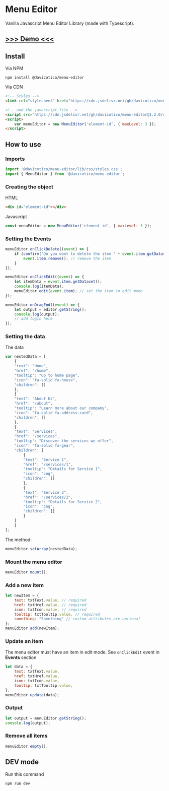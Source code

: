 # Menu Editor

Vanilla Javascript Menu Editor Library (made with Typescript). 

## [>>> Demo <<<](https://davidticona.com/demos/javascript-menu-editor/)

## Install

Via NPM

```
npm install @davicotico/menu-editor
```

Via CDN

```html
<!-- Styles -->
<link rel="stylesheet" href="https://cdn.jsdelivr.net/gh/davicotico/menu-editor@1.2.0/dist/styles.min.css">

<!-- and the javascript file -->
<script src="https://cdn.jsdelivr.net/gh/davicotico/menu-editor@1.2.0/dist/menu-editor.min.js"></script>
<script>
	var menuEditor = new MenuEditor('element-id', { maxLevel: 3 });
</script>
```

## How to use

### Imports
```js
import '@davicotico/menu-editor/lib/css/styles.css';
import { MenuEditor } from '@davicotico/menu-editor';
```

### Creating the object

HTML
```html
<div id="element-id"></div>
```
Javascript

```js
const menuEditor = new MenuEditor('element-id', { maxLevel: 3 });
```

### Setting the Events

```js
menuEditor.onClickDelete((event) => {
	if (confirm('Do you want to delete the item ' + event.item.getDataset().text)) {
		event.item.remove(); // remove the item
	}
});

menuEditor.onClickEdit((event) => {
	let itemData = event.item.getDataset();
	console.log(itemData);
	menuEditor.edit(event.item); // set the item in edit mode
});

menuEditor.onDragEnd((event) => {
	let output = editor.getString();
	console.log(output);
	// add logic here
});
```

### Setting the data

The data

```js
var nestedData = [
	{
	"text": "Home",
	"href": "/home",
	"tooltip": "Go to home page",
	"icon": "fa-solid fa-house",
	"children": []
	},
	{
	"text": "About Us",
	"href": "/about",
	"tooltip": "Learn more about our company",
	"icon": "fa-solid fa-address-card",
	"children": []
	},
	{
	"text": "Services",
	"href": "/services",
	"tooltip": "Discover the services we offer",
	"icon": "fa-solid fa-gear",
	"children": [
		{
		"text": "Service 1",
		"href": "/services/1",
		"tooltip": "Details for Service 1",
		"icon": "cog",
		"children": []
		},
		{
		"text": "Service 2",
		"href": "/services/2",
		"tooltip": "Details for Service 2",
		"icon": "cog",
		"children": []
		}
	]
	}
];
```

The method:

```js
menuEditor.setArray(nestedData);
```

### Mount the menu editor

```js
menuEditor.mount();
```

### Add a new item

```js
let newItem = {
    text: txtText.value, // required
    href: txtHref.value, // required
    icon: txtIcon.value, // required
    tooltip: txtTooltip.value, // required
    something: "Something" // custom attributes are optional
};
menuEditor.add(newItem);
```

### Update an item

The menu editor must have an item in edit mode. See `onClickEdit` event in **Events** section

```js
let data = {
	text: txtText.value,
	href: txtHref.value,
	icon: txtIcon.value,
	tooltip: txtTooltip.value,
};
menuEditor.update(data);
```

### Output

```js
let output = menuEditor.getString();
console.log(output);
```

### Remove all items
```js
menuEditor.empty();
```

## DEV mode

Run this command

```shell
npm run dev
```
